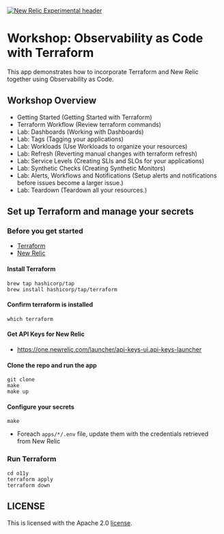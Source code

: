 [![New Relic Experimental header](https://github.com/newrelic/opensource-website/raw/master/src/images/categories/Experimental.png)](https://opensource.newrelic.com/oss-category/#new-relic-experimental)

# Workshop: Observability as Code with Terraform

This app demonstrates how to incorporate Terraform and New Relic together using Observability as Code.

## Workshop Overview

- Getting Started (Getting Started with Terraform)
- Terraform Workflow (Review terraform commands)
- Lab: Dashboards (Working with Dashboards)
- Lab: Tags (Tagging your applications)
- Lab: Workloads (Use Workloads to organize your resources)
- Lab: Refresh (Reverting manual changes with terraform refresh)
- Lab: Service Levels (Creating SLIs and SLOs for your applications)
- Lab: Synthetic Checks (Creating Synthetic Monitors)
- Lab: Alerts, Workflows and Notifications (Setup alerts and notifications before issues become a larger issue.)
- Lab: Teardown (Teardown all your resources.)



## Set up Terraform and manage your secrets

### Before you get started
- [Terraform](https://developer.hashicorp.com/terraform/tutorials/aws-get-started/install-cli)
- [New Relic](https://newrelic.com/signup)

#### Install Terraform
```
brew tap hashicorp/tap
brew install hashicorp/tap/terraform
```

#### Confirm terraform is installed
```
which terraform
```

#### Get API Keys for New Relic
- https://one.newrelic.com/launcher/api-keys-ui.api-keys-launcher

#### Clone the repo and run the app
```
git clone
make
make up
```

#### Configure your secrets
```
make
```

- Foreach `apps/*/.env` file, update them with the credentials retrieved from New Relic

### Run Terraform
```
cd o11y
terraform apply
terraform down
```

## LICENSE

This is licensed with the Apache 2.0 [license](LICENSE).
